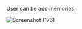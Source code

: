 
User can be add memories.

![Screenshot (176)](https://github.com/kunalBari5557/memories_mern_app/assets/96560938/2655b050-50ed-4026-9c80-e6ca6f9ddbaf)

